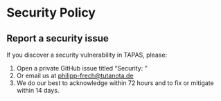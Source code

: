 # Security Policy


## Report a security issue

If you discover a security vulnerability in TAPAS, please:

1. Open a private GitHub issue titled “Security: <short description>”  
2. Or email us at philipp-frech@tutanota.de
3. We do our best to acknowledge within 72 hours and to fix or mitigate within 14 days.
